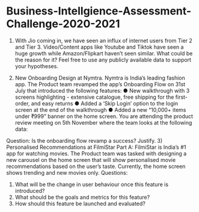 # Business-Intellgience-Assessment-Challenge-2020-2021

1) With Jio coming in, we have seen an influx of internet users from Tier 2 and Tier 3. Video/Content apps like Youtube and Tiktok have seen a huge growth while Amazon/Flipkart haven’t seen similar. What could be the reason for it? Feel free to use any publicly available data to support your hypotheses.

2) New Onboarding Design at Nymtra. Nymtra is India’s leading fashion app. The Product team revamped the app’s Onboarding Flow on 31st July that introduced the following features:
    ● New walkthrough with 3 screens highlighting - extensive catalogue, free shipping for the first-order, and easy returns
    ● Added a ‘Skip Login’ option to the login screen at the end of the walkthrough
    ● Added a new “10,000+ items under ₹999” banner on the home screen.
You are attending the product review meeting on 5th November where the team looks at the following data:


Question: Is the onboarding flow revamp a success? Justify.
3) Personalised Recommendations at FilmiStar
Part A:
FilmiStar is India’s #1 app for watching movies. The Product team was tasked with designing a new carousel on the home screen that will show personalised movie recommendations based on the user’s taste. Currently, the home screen shows trending and new movies only.
Questions:
1) What will be the change in user behaviour once this feature is introduced?
2) What should be the goals and metrics for this feature?
3) How should this feature be launched and evaluated?
